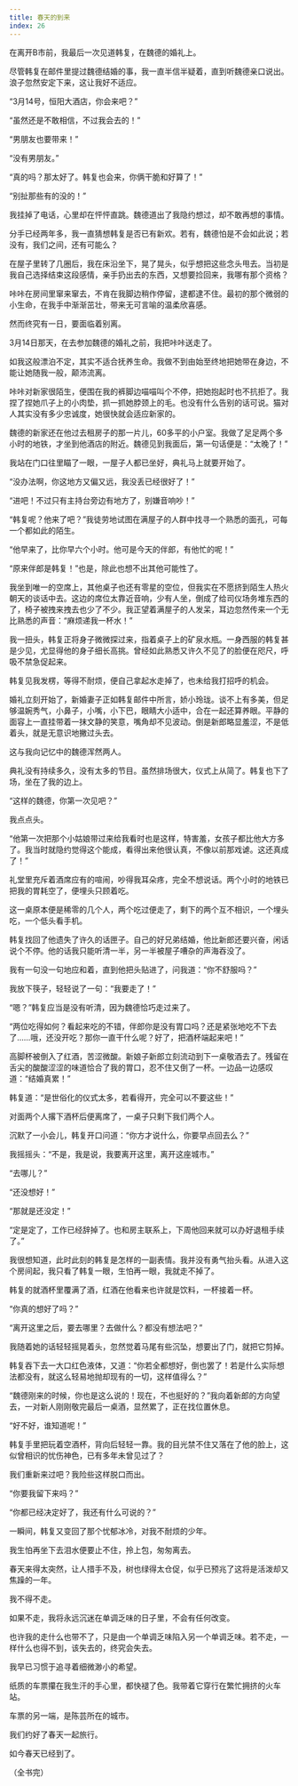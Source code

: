 ```yaml
---
title: 春天的到来
index: 26
---
```


﻿在离开B市前，我最后一次见道韩复，在魏德的婚礼上。

尽管韩复在邮件里提过魏德结婚的事，我一直半信半疑着，直到听魏德亲口说出。浪子忽然安定下来，这让我好不适应。

“3月14号，恒阳大酒店，你会来吧？”

“虽然还是不敢相信，不过我会去的！”

“男朋友也要带来！”

“没有男朋友。”

“真的吗？那太好了。韩复也会来，你俩干脆和好算了！”

“别扯那些有的没的！”

我挂掉了电话，心里却在怦怦直跳。魏德道出了我隐约想过，却不敢再想的事情。

分手已经两年多，我一直猜想韩复是否已有新欢。若有，魏德怕是不会如此说；若没有，我们之间，还有可能么？

在屋子里转了几圈后，我在床沿坐下，晃了晃头，似乎想把这些念头甩去。当初是我自己选择结束这段感情，亲手扔出去的东西，又想要捡回来，我哪有那个资格？

咔咔在房间里窜来窜去，不肯在我脚边稍作停留，逮都逮不住。最初的那个微弱的小生命，在我手中渐渐茁壮，带来无可言喻的温柔欣喜感。

然而终究有一日，要面临着别离。

3月14日那天，在去参加魏德的婚礼之前，我把咔咔送走了。

如我这般漂泊不定，其实不适合抚养生命。我做不到由始至终地把她带在身边，不能让她随我一般，颠沛流离。

咔咔对新家很陌生，便围在我的裤脚边喵喵叫个不停，把她抱起时也不抗拒了。我捏了捏她爪子上的小肉垫，抓一抓她脖颈上的毛。也没有什么告别的话可说。猫对人其实没有多少忠诚度，她很快就会适应新家的。



魏德的新家还在他过去租房子的那一片儿，60多平的小户室。我做了足足两个多小时的地铁，才坐到他酒店的附近。魏德见到我面后，第一句话便是：“太晚了！”

我站在门口往里瞄了一眼，一屋子人都已坐好，典礼马上就要开始了。

“没办法啊，你这地方又偏又远，我没丢已经很好了！”

“进吧！不过只有主持台旁边有地方了，别嫌音响吵！”

“韩复呢？他来了吧？”我徒劳地试图在满屋子的人群中找寻一个熟悉的面孔，可每一个都如此的陌生。

“他早来了，比你早六个小时。他可是今天的伴郎，有他忙的呢！”

“原来伴郎是韩复！”也是，除此也想不出其他可能性了。

我坐到唯一的空席上，其他桌子也还有零星的空位，但我实在不愿挤到陌生人热火朝天的谈话中去。这边的席位太靠近音响，少有人坐，倒成了给司仪场务堆东西的了，椅子被拽来拽去也少了不少。我正望着满屋子的人发呆，耳边忽然传来一个无比熟悉的声音：“麻烦递我一杯水！”

我一扭头，韩复正将身子微微探过来，指着桌子上的矿泉水瓶。一身西服的韩复甚是少见，尤显得他的身子细长高挑。曾经如此熟悉又许久不见了的脸便在咫尺，呼吸不禁急促起来。

韩复见我发楞，等得不耐烦，便自己拿起水走掉了，也未给我打招呼的机会。

婚礼立刻开始了，新婚妻子正如韩复邮件中所言，娇小玲珑。谈不上有多美，但足够温婉秀气，小鼻子，小嘴，小下巴，眼睛大小适中，合在一起还算养眼。平静的面容上一直挂带着一抹文静的笑意，嘴角却不见波动。倒是新郎略显羞涩，不是低着头，就是无意识地撇过头去。

这与我向记忆中的魏德浑然两人。

典礼没有持续多久，没有太多的节目。虽然排场很大，仪式上从简了。韩复也下了场，坐在了我的边上。

“这样的魏德，你第一次见吧？”

我点点头。

“他第一次把那个小姑娘带过来给我看时也是这样，特害羞，女孩子都比他大方多了。我当时就隐约觉得这个能成，看得出来他很认真，不像以前那戏谑。这还真成了！”

礼堂里充斥着酒席应有的喧闹，吵得我耳朵疼，完全不想说话。两个小时的地铁已把我的胃耗空了，便埋头只顾着吃。

这一桌原本便是稀零的几个人，两个吃过便走了，剩下的两个互不相识，一个埋头吃，一个低头看手机。

韩复找回了他遗失了许久的话匣子。自己的好兄弟结婚，他比新郎还要兴奋，闲话说个不停。他的话我只能听清一半，另一半被屋子嘈杂的声海吞没了。

我有一句没一句地应和着，直到他把头贴进了，问我道：“你不舒服吗？”

我放下筷子，轻轻说了一句：“我要走了！”

“嗯？”韩复应当是没有听清，因为魏德恰巧走过来了。

“两位吃得如何？看起来吃的不错，伴郎你是没有胃口吗？还是紧张地吃不下去了……哦，还没开吃？那你一直干什么呢？好了，把酒杯端起来吧！”

高脚杯被倒入了红酒，苦涩微酸。新娘子新郎立刻流动到下一桌敬酒去了。残留在舌尖的酸酸涩涩的味道恰合了我的胃口，忍不住又倒了一杯。一边品一边感叹道：“结婚真累！”

韩复道：“是世俗化的仪式太多，若看得开，完全可以不要这些！”

对面两个人撂下酒杯后便离席了，一桌子只剩下我们两个人。

沉默了一小会儿，韩复开口问道：“你方才说什么，你要早点回去么？”

我摇摇头：“不是，我是说，我要离开这里，离开这座城市。”

“去哪儿？”

“还没想好！”

“那就是还没定！”

“定是定了，工作已经辞掉了。也和房主联系上，下周他回来就可以办好退租手续了。”

我很想知道，此时此刻的韩复是怎样的一副表情。我并没有勇气抬头看。从进入这个房间起，我只看了韩复一眼，生怕再一眼，我就走不掉了。

韩复的就酒杯里覆满了酒，红酒在他看来也许就是饮料，一杯接着一杯。

“你真的想好了吗？”

“离开这里之后，要去哪里？去做什么？都没有想法吧？”

我随着她的话轻轻摇晃着头，忽然觉着马尾有些沉坠，想要出了门，就把它剪掉。

韩复吞下去一大口红色液体，又道：“你若全都想好，倒也罢了！若是什么实际想法都没有，就这么轻易地抛却现有的一切，这样值得么？”

“魏德刚来的时候，你也是这么说的！现在，不也挺好的？”我向着新郎的方向望去，一对新人刚刚敬完最后一桌酒，显然累了，正在找位置休息。

“好不好，谁知道呢！”

韩复手里把玩着空酒杯，背向后轻轻一靠。我的目光禁不住又落在了他的脸上，这似曾相识的忧伤神色，已有多年未曾见过了？

我们重新来过吧？我险些这样脱口而出。

“你要我留下来吗？”

“你都已经决定好了，我还有什么可说的？”

一瞬间，韩复又变回了那个忧郁冰冷，对我不耐烦的少年。

我生怕再坐下去泪水便要止不住，拎上包，匆匆离去。



春天来得太突然，让人措手不及，树也绿得太仓促，似乎已预兆了这将是活泼却又焦躁的一年。

我不得不走。

如果不走，我将永远沉迷在单调乏味的日子里，不会有任何改变。

也许我的走什么也带不了，只是由一个单调乏味陷入另一个单调乏味。若不走，一样什么也得不到，该失去的，终究会失去。

我早已习惯于追寻着细微渺小的希望。

纸质的车票攥在我生汗的手心里，都快褪了色。我带着它穿行在繁忙拥挤的火车站。

车票的另一端，是陈芸所在的城市。

我们约好了春天一起旅行。

如今春天已经到了。

（全书完）

